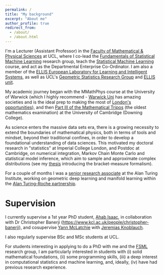 ```yaml
---
permalink: /
title: "My background"
excerpt: "About me"
author_profile: true
redirect_from: 
  - /about/
  - /about.html
---
```


I'm a Lecturer  (Assistant Professor) in the [Faculty of Mathematical & Physical Sciences](https://www.ucl.ac.uk/mathematical-physical-sciences/mathematical-physical-sciences-0) at UCL, where I co-lead the 
[Fundamentals of Statistical Machine Learning](https://fsml-ucl.github.io/) research group, teach the [Statistical Machine Learning](https://www.ucl.ac.uk/module-catalogue/modules/statistical-machine-learning-STAT0042) course, and act as the Departmental Enterprise Co-Ordinator. I am also a member of the [ELLIS European Laboratory for Learning and Intelligent Systems](https://ellis.eu/), as well as UCL's [Geometric Statistics Research Group](https://geometricstatisticsgroup.wordpress.com/) and [ELLIS unit](https://ucl-ellis.github.io/).

My academic journey began with the MMathPhys course at the University of Warwick (which I highly recommend - [Warwick Uni](https://www.warwicksu.com/) has amazing societies and is the ideal prep to making the most of [London's opportunities](https://alebarp.github.io/dance/)), and then [Part III of the Mathematical Tripos](https://www.dpmms.cam.ac.uk/~twk/PartIII.pdf) (the oldest mathematics examination) at the University of Cambridge (Downing College).

As science enters the massive data sets era, there is a growing necessity to extend the boundaries of mathematical physics, both in terms of tools and mindset, beyond their traditional confines, in order to develop a foundational understanding of data sciences.
This motivated my doctoral research in "statistics" at Imperial College London, and Postdoc at Cambridge, on numerical integration, Markov Chain Monte Carlo and statistical model inference, which aim to sample and approximate complex distributions (see my [thesis](https://spiral.imperial.ac.uk/bitstream/10044/1/84749/1/Barp-A-A-2020-PhD-Thesis.pdf) introducing the bracket-measure formalism).

For a couple of months I was a [senior research associate](https://www.turing.ac.uk/people/research-associates/alessandro-barp) at the Alan Turing Institute, working on geometric deep learning and manifold learning within the [Alan Turing-Roche partnership](https://www.turing.ac.uk/research/research-projects/alan-turing-institute-roche-strategic-partnership).



Supervision
======

I currently supervise a 1st year PhD student, [Ahab Isaac](https://fsml-ucl.github.io/authors/ahab/), in collaboration with Dr Christopher Banerji (https://www.kcl.ac.uk/people/christopher-banerji), and cosupervise [Yann McLatchie](https://yannmclatchie.github.io/) with [Jeremias Knoblauch](https://jeremiasknoblauch.github.io/).

I also regularly supervise BSc and MSc students at UCL.

For students interesting in applying to do a PhD with me and the [FSML](https://fsml-ucl.github.io/) research group, 
I am particularly interested in students with (i) solid mathematical foundations, (ii) some programming skills, (iii) a deep interest in computational statistics and machine learning, and, ideally, (iv) have had previous research experience.



 
